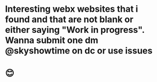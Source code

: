 # Interesting webx websites that i found and that are not blank or either saying "Work in progress". Wanna submit one dm @skyshowtime on dc or use issues
# 😊
